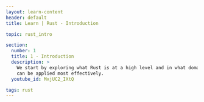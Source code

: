 ```yaml
---
layout: learn-content
header: default
title: Learn | Rust - Introduction

topic: rust_intro

section:
  number: 1
  title: 1 - Introduction
  description: >
    We start by exploring what Rust is at a high level and in what domains it
    can be applied most effectively.
  youtube_id: MxjUC2_IXtQ

tags: rust
---
```

